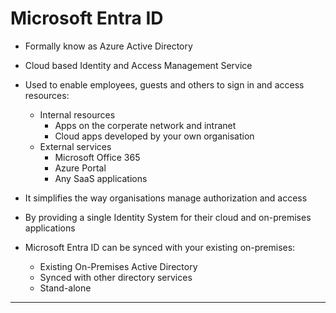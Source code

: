 # Microsoft Entra ID
- Formally know as Azure Active Directory
- Cloud based Identity and Access Management Service
- Used to enable employees, guests and others to sign in and access resources:
  - Internal resources
    - Apps on the corperate network and intranet
    - Cloud apps developed by your own organisation
  - External services
    - Microsoft Office 365
    - Azure Portal
    - Any SaaS applications

- It simplifies the way organisations manage authorization and access
- By providing a single Identity System for their cloud and on-premises applications
- Microsoft Entra ID can be synced with your existing on-premises:
  - Existing On-Premises Active Directory
  - Synced with other directory services
  - Stand-alone
---

